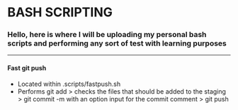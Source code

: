 # BASH SCRIPTING

### Hello, here is where I will be uploading my personal bash scripts and performing any sort of test with learning purposes  

---
  
#### Fast git push  

	       
+ Located within .scripts/fastpush.sh
+ Performs git add > checks the files that should be added to the staging > git commit -m with an option input for the commit comment > git push  


